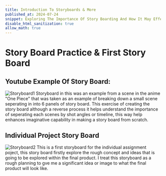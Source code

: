 ```yaml
---
title: Introduction To Storyboards & More
published_at: 2024-07-24
snippet: Exploring The Importance Of Story Boarding And How It May Effect Your Work Along The Way!
disable_html_sanitization: true
allow_math: true
---
```

# Story Board Practice & First Story Board

## Youtube Example Of Story Board:
![Storyboard1](youtubesb.PNG)
Storyboard in this was an example from a scene in the anime "One Piece" that was taken as an example of breaking down a small scene seperating in into 6 panels of story board. This exercise of creating the story board although a reverse process it helps understand the importance of seperating each scenes by shot angles or timeline, this way help enhances imaginative capability in making a story board from scratch.

## Individual Project Story Board
![Storyboard2](Indivsb.PNG)
This is a first storyboard for the individual assignment poject, this story board firstly explore the rough concept and ideas that is going to be explored within the final product. I treat this storyboard as a rough planning to gve me a significant idea or image to what the final product will look like.